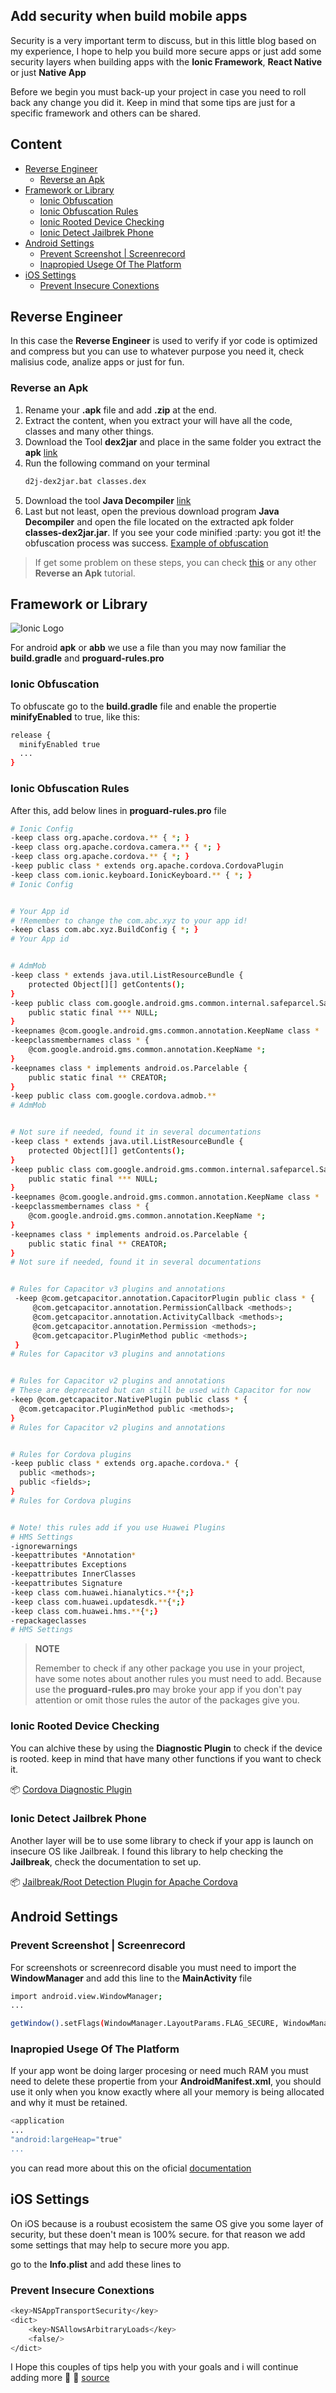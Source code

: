 ## Add security when build mobile apps

Security is a very important term to discuss, but in this little blog based on my experience, I hope to help you build more secure apps or just add some security layers when building apps with the **Ionic Framework**, **React Native** or just **Native App**

Before we begin you must back-up your project in case you need to roll back any change you did it. Keep in mind that some tips are just for a specific framework and others can be shared.


## Content

- [Reverse Engineer](#Reverse-Engineer)
    - [Reverse an Apk](#Reverse-an-Apk)
- [Framework or Library](#Framework-or-Library)
    - [Ionic Obfuscation](#Ionic-Obfuscation)
    - [Ionic Obfuscation Rules](#Ionic-Obfuscation-Rules)
    - [Ionic Rooted Device Checking](#Ionic-Rooted-Device-Checking)
    - [Ionic Detect Jailbrek Phone](#Ionic-Detect-Jailbrek-Phone)
- [Android Settings](#Android-Settings)
    - [Prevent Screenshot | Screenrecord](#Prevent-Screenshot-|-Screenrecord)
    - [Inapropied Usege Of The Platform](#Inapropied-Usege-Of-The-Platform)
- [iOS Settings](#iOS-Settings)
    - [Prevent Insecure Conextions](#Prevent-Insecure-Conextions)


## Reverse Engineer

In this case the **Reverse Engineer** is used to verify if yor code is optimized and compress but you can use to whatever purpose you need it, check malisius code, analize apps or just for fun.


### Reverse an Apk

1. Rename your **.apk** file and add **.zip** at the end.
2. Extract the content, when you extract your will have all the code, classes and many other things.
3. Download the Tool **dex2jar** and place in the same folder you extract the **apk** [link](https://github.com/DexPatcher/dex2jar/releases)
4. Run the following command on your terminal
    ```bash
    d2j-dex2jar.bat classes.dex
    ```
5. Download the tool **Java Decompiler** [link](https://java-decompiler.github.io/)
6. Last but not least, open the previous download program **Java Decompiler** and open the file located on the extracted apk folder **classes-dex2jar.jar**. If you see your code minified :party: you got it! the obfuscation process was success.
[Example of obfuscation](https://www.preemptive.com/wp-content/uploads/2020/10/Rename-Obfuscation-Example.png)

> If get some problem on these steps, you can check [this](https://medium.com/helpshift-engineering/reverse-engineer-your-favorite-android-app-863a797042a6) or any other **Reverse an Apk** tutorial.


## Framework or Library

![Ionic Logo](https://upload.wikimedia.org/wikipedia/commons/d/d1/Ionic_Logo.svg)

For android **apk** or **abb** we use a file than you may now familiar the **build.gradle** and **proguard-rules.pro**


### Ionic Obfuscation

To obfuscate go to the **build.gradle** file and enable the propertie **minifyEnabled** to true, like this:

```bash
release {
  minifyEnabled true
  ...
}
```


### Ionic Obfuscation Rules

After this, add below lines in **proguard-rules.pro** file

```bash
# Ionic Config
-keep class org.apache.cordova.** { *; }
-keep class org.apache.cordova.camera.** { *; }
-keep class org.apache.cordova.** { *; }
-keep public class * extends org.apache.cordova.CordovaPlugin
-keep class com.ionic.keyboard.IonicKeyboard.** { *; }
# Ionic Config 


# Your App id
# !Remember to change the com.abc.xyz to your app id!
-keep class com.abc.xyz.BuildConfig { *; }
# Your App id


# AdmMob
-keep class * extends java.util.ListResourceBundle {
    protected Object[][] getContents();
}
-keep public class com.google.android.gms.common.internal.safeparcel.SafeParcelable {
    public static final *** NULL;
}
-keepnames @com.google.android.gms.common.annotation.KeepName class *
-keepclassmembernames class * {
    @com.google.android.gms.common.annotation.KeepName *;
}
-keepnames class * implements android.os.Parcelable {
    public static final ** CREATOR;
}
-keep public class com.google.cordova.admob.**
# AdmMob


# Not sure if needed, found it in several documentations
-keep class * extends java.util.ListResourceBundle {
    protected Object[][] getContents();
}
-keep public class com.google.android.gms.common.internal.safeparcel.SafeParcelable {
    public static final *** NULL;
}
-keepnames @com.google.android.gms.common.annotation.KeepName class *
-keepclassmembernames class * {
    @com.google.android.gms.common.annotation.KeepName *;
}
-keepnames class * implements android.os.Parcelable {
    public static final ** CREATOR;
}
# Not sure if needed, found it in several documentations


# Rules for Capacitor v3 plugins and annotations
 -keep @com.getcapacitor.annotation.CapacitorPlugin public class * {
     @com.getcapacitor.annotation.PermissionCallback <methods>;
     @com.getcapacitor.annotation.ActivityCallback <methods>;
     @com.getcapacitor.annotation.Permission <methods>;
     @com.getcapacitor.PluginMethod public <methods>;
 }
# Rules for Capacitor v3 plugins and annotations


# Rules for Capacitor v2 plugins and annotations
# These are deprecated but can still be used with Capacitor for now
-keep @com.getcapacitor.NativePlugin public class * {
  @com.getcapacitor.PluginMethod public <methods>;
}
# Rules for Capacitor v2 plugins and annotations


# Rules for Cordova plugins
-keep public class * extends org.apache.cordova.* {
  public <methods>;
  public <fields>;
}
# Rules for Cordova plugins


# Note! this rules add if you use Huawei Plugins
# HMS Settings
-ignorewarnings
-keepattributes *Annotation*
-keepattributes Exceptions
-keepattributes InnerClasses
-keepattributes Signature
-keep class com.huawei.hianalytics.**{*;}
-keep class com.huawei.updatesdk.**{*;}
-keep class com.huawei.hms.**{*;}
-repackageclasses
# HMS Settings
```

> **NOTE**
>
>Remember to check if any other package you use in your project, have some notes about another rules you must need to add. Because use the **proguard-rules.pro** may broke your app if you don't pay attention or omit those rules the autor of the packages give you.


### Ionic Rooted Device Checking

You can alchive these by using the **Diagnostic Plugin** to check if the device is rooted. keep in mind that have many other functions if you want to check it.

:package: [Cordova Diagnostic Plugin](https://github.com/dpa99c/cordova-diagnostic-plugin#isdevicerooted)


### Ionic Detect Jailbrek Phone

Another layer will be to use some library to check if your app is launch on insecure OS like Jailbreak. I found this library to help checking the **Jailbreak**, check the documentation to set up.

:package: [Jailbreak/Root Detection Plugin for Apache Cordova](https://github.com/WuglyakBolgoink/cordova-plugin-iroot)

## Android Settings

### Prevent Screenshot | Screenrecord

For screenshots or screenrecord disable you must need to import the **WindowManager** and add this line to the **MainActivity** file
```bash
import android.view.WindowManager;
...

getWindow().setFlags(WindowManager.LayoutParams.FLAG_SECURE, WindowManager.LayoutParams.FLAG_SECURE);
```


### Inapropied Usege Of The Platform

If your app wont be doing larger procesing or need much RAM you must need to delete these propertie from your **AndroidManifest.xml**, you should use it only when you know exactly where all your memory is being allocated and why it must be retained.
```bash
<application
...
"android:largeHeap="true"
...
```
you can read more about this on the oficial [documentation](https://developer.android.com/topic/performance/memory)


## iOS Settings

On iOS because is a roubust ecosistem the same OS give you some layer of security, but these doen't mean is 100% secure.
for that reason we add some settings that may help to secure more you app.

go to the **Info.plist** and add these lines to

### Prevent Insecure Conextions

```bash
<key>NSAppTransportSecurity</key>
<dict>
	<key>NSAllowsArbitraryLoads</key>
	<false/>
</dict>
```


I Hope this couples of tips help you with your goals  and i will continue adding more :partying_face: :memo: [source](https://github.com/ACRONIMAX/mobile-security)
